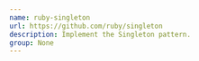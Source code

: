 ```yaml
---
name: ruby-singleton
url: https://github.com/ruby/singleton
description: Implement the Singleton pattern.
group: None
---
```

